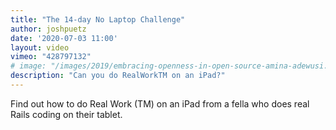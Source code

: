 ```yaml
---
title: "The 14-day No Laptop Challenge"
author: joshpuetz
date: '2020-07-03 11:00'
layout: video
vimeo: "428797132"
# image: "/images/2019/embracing-openness-in-open-source-amina-adewusi.jpg"
description: "Can you do RealWorkTM on an iPad?"
---
```


Find out how to do Real Work (TM) on an iPad from a fella who does real Rails coding on their tablet.
